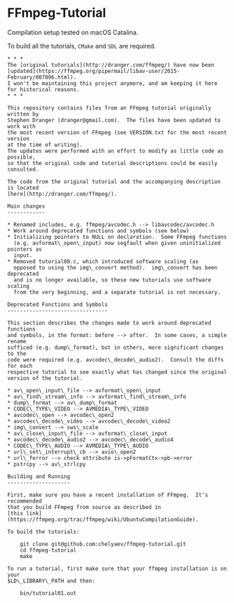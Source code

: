 FFmpeg-Tutorial
===============

Compilation setup tested on macOS Catalina. 

To build all the tutorials, `CMake` and `SDL` are required.


    * * *
    The [original tutorials](http://dranger.com/ffmpeg/) have now been [updated](https://ffmpeg.org/pipermail/libav-user/2015-February/007896.html).
    I won't be maintaining this project anymore, and am keeping it here for historical reasons.
    * * *
    
    This repository contains files from an FFmpeg tutorial originally written by
    Stephen Dranger (dranger@gmail.com).  The files have been updated to work with
    the most recent version of FFmpeg (see VERSION.txt for the most recent version 
    at the time of writing).
    The updates were performed with an effort to modify as little code as possible,
    so that the original code and tutorial descriptions could be easily consulted.
    
    The code from the original tutorial and the accompanying description is located
    [here](http://dranger.com/ffmpeg/).
    
    Main changes
    ------------
    
    * Renamed includes, e.g. ffmpeg/avcodec.h --> libavcodec/avcodec.h
    * Work around deprecated functions and symbols (see below)
    * Initializing pointers to NULL on declaration.  Some FFmpeg functions
      (e.g. avformat\_open\_input) now segfault when given uninitialized pointers as
      input.
    * Removed tutorial08.c, which introduced software scaling (as
      opposed to using the img\_convert method).  img\_convert has been deprecated
      and is no longer available, so these new tutorials use software scaling
      from the very beginning, and a separate tutorial is not necessary.
    
    Deprecated Functions and Symbols
    --------------------------------
    
    This section describes the changes made to work around deprecated functions
    and symbols, in the format: before --> after.  In some cases, a simple rename
    sufficed (e.g. dump\_format), but in others, more significant changes to the
    code were required (e.g. avcodec\_decode\_audio2).  Consult the diffs for each
    respective tutorial to see exactly what has changed since the original 
    version of the tutorial.
    
    * av\_open\_input\_file --> avformat\_open\_input
    * av\_find\_stream\_info --> avformat\_find\_stream\_info
    * dump\_format --> av\_dump\_format
    * CODEC\_TYPE\_VIDEO --> AVMEDIA\_TYPE\_VIDEO
    * avcodec\_open --> avcodec\_open2
    * avcodec\_decode\_video --> avcodec\_decode\_video2
    * img\_convert --> sws\_scale
    * av\_close\_input\_file --> avformat\_close\_input
    * avcodec\_decode\_audio2 --> avcodec\_decode\_audio4
    * CODEC\_TYPE\_AUDIO --> AVMEDIA\_TYPE\_AUDIO
    * url\_set\_interrupt\_cb --> avio\_open2
    * url\_ferror --> check attribute is->pFormatCtx->pb->error
    * pstrcpy --> av\_strlcpy
    
    Building and Running
    --------------------
    
    First, make sure you have a recent installation of FFmpeg.  It's recommended
    that you build FFmpeg from source as described in 
    [this link](https://ffmpeg.org/trac/ffmpeg/wiki/UbuntuCompilationGuide).
    
    To build the tutorials:
    
        git clone git@github.com:chelyaev/ffmpeg-tutorial.git
        cd ffmpeg-tutorial
        make
    
    To run a tutorial, first make sure that your ffmpeg installation is on your
    $LD\_LIBRARY\_PATH and then:
    
        bin/tutorial01.out
